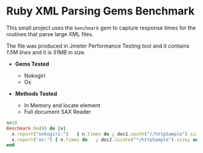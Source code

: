 # Ruby XML Parsing Gems Benchmark

This small project uses the `benchmark` gem to capture response times for the routines that parse large XML files.

The file was produced in Jmeter Performance Testing tool and it contains *1.5M lines* and it is *51MB* in size.

* **Gems Tested** 
  - Nokogiri
  - Ox

* **Methods Tested** 
  - In Memory and locate element
  - Full document SAX Reader

```ruby
n=10
Benchmark.bm(9) do |x|
  x.report("nokogiri:")   { n.times do ; doc1.xpath("//httpSample").size; end }
  x.report("ox:") { n.times do   ; doc2.locate("*/httpSample").size; end }
end